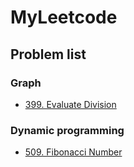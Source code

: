 # MyLeetcode

## Problem list

### Graph
- [399. Evaluate Division](./solutions/399.cpp)

### Dynamic programming
- [509. Fibonacci Number](./solutions/509.cpp)
